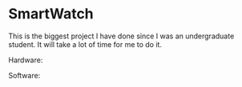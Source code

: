 # SmartWatch

This is the biggest project I have done since I was an undergraduate student. It will take a lot of time for me to do it.

Hardware:

Software:
